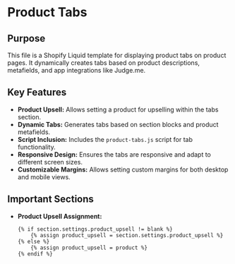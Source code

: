 # Product Tabs

## Purpose
This file is a Shopify Liquid template for displaying product tabs on product pages. It dynamically creates tabs based on product descriptions, metafields, and app integrations like Judge.me.

## Key Features
- **Product Upsell:** Allows setting a product for upselling within the tabs section.
- **Dynamic Tabs:** Generates tabs based on section blocks and product metafields.
- **Script Inclusion:** Includes the `product-tabs.js` script for tab functionality.
- **Responsive Design:** Ensures the tabs are responsive and adapt to different screen sizes.
- **Customizable Margins:** Allows setting custom margins for both desktop and mobile views.

## Important Sections
- **Product Upsell Assignment:**
  ```liquid
  {% if section.settings.product_upsell != blank %}
      {% assign product_upsell = section.settings.product_upsell %}
  {% else %}
      {% assign product_upsell = product %}
  {% endif %}
